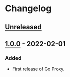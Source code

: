 # Changelog

## [Unreleased]

## [1.0.0] - 2022-02-01
### Added
- First release of Go Proxy.

[Unreleased]: https://github.com/livesport-tv/goproxy/compare/v1.0.0...master
[1.0.0]: https://github.com/livesport-tv/goproxy/releases/tag/v1.0.0
